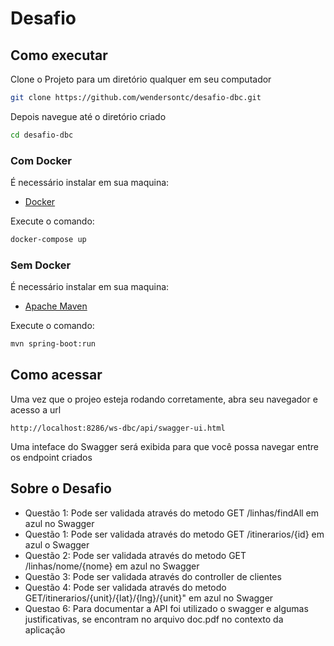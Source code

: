 # Desafio

## Como executar
Clone o Projeto para um diretório qualquer em seu computador

```bash
git clone https://github.com/wendersontc/desafio-dbc.git
```

Depois navegue até o diretório criado
```bash
cd desafio-dbc
```

### Com Docker
É necessário instalar em sua maquina:
- [Docker](https://www.docker.com/) 

Execute o comando:
```bash
docker-compose up
```

### Sem Docker
É necessário instalar em sua maquina:
- [Apache Maven](https://maven.apache.org/)

Execute o comando:
```bash
mvn spring-boot:run
```

## Como acessar
Uma vez que o projeo esteja rodando corretamente, abra seu navegador e acesso a url
```
http://localhost:8286/ws-dbc/api/swagger-ui.html
```

Uma inteface do Swagger será exibida para que você possa navegar entre os endpoint criados

## Sobre o Desafio
- Questão 1: Pode ser validada através do metodo GET /linhas/findAll em azul no Swagger
- Questão 1: Pode ser validada através do metodo GET /itinerarios/{id} em azul o Swagger
- Questão 2: Pode ser validada através do metodo GET /linhas/nome/{nome} em azul no Swagger
- Questão 3: Pode ser validada através do controller de clientes
- Questão 4: Pode ser validada através do metodo GET/itinerarios/{unit}/{lat}/{lng}/{unit}" em azul no Swagger
- Questao 6: Para documentar a API foi utilizado o swagger e algumas justificativas, se encontram no arquivo doc.pdf no contexto da aplicação
